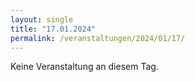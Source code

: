 ```yaml
---
layout: single
title: "17.01.2024"
permalink: /veranstaltungen/2024/01/17/
---
```


Keine Veranstaltung an diesem Tag.

